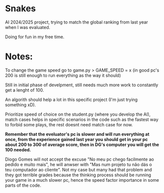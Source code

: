 # Snakes
AI 2024/2025 project, trying to match the global ranking from last year when I was evaluated.

Doing for fun in my free time.

# Notes: 

To change the game speed go to game.py > GAME_SPEED = x (in good pc's 200 is still enough to run everything as the way it should)

Still in initial phase of develpment, still needs much more work to constantly get a lenght of 100.

An algorith should help a lot in this specific project (I'm just trying something xD).

Prioritize speed of choice on the student.py (where you develop the AI), match cases helps in specific scenarios in the code such as the fastest way to forbid some plays, the rest doesnt need match case for now.

**Remember that the eveluator's pc is slower and will run everything at once, from the experience gained last year you should get in your pc about 200 to 300 of average score, then in DG's computer you will get the 100 needed.**

Diogo Gomes will not accept the excuse "No meu pc chego facilmente ao pedido e muito mais", he will anwser with "Mas num projeto tu não dás o teu computador ao cliente". Not my case but many had that problem and they got terrible grades because the thinking process should be running your game in a much slower pc, hence the speed factor importance in some parts of the code.

